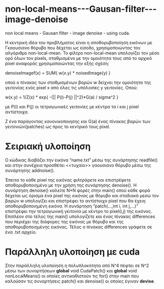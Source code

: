 # non-local-means---Gausan-filter---image-denoise

non local means - Gausan filter - image denoise - using cuda.

Η κεντρική ιδέα του προβλήματος είναι η αποθορυβοποίηση εικόνων με Γκαουσιανο θόρυβο που
δέχεται ως είσοδο, χρησιμοποιώντας τον αλγόριθμο non-local-mean. Το φίλτρο non-local-mean
υπολογίζει τον μέσο ορό όλων τον pixels, σταθμισμένο με την ομοιότητα τους από το αρχικό pixel
αναφοράς χρησιμοποιώντας την εξής σχέση:

denoiseImagef(x) = SUM{ w(x.y) * noisedImage(y) }

οπού ο πίνακας των σταθμισμένων βαρών w δείχνει την ομοιότητα της γειτονίας ενός pixel x από όλες
τις υπόλοιπες y γειτονίες. Οπού:

w(x.y) = 1/Z(x) * exp{ -(|| P(i)-P(j) ||^2)*G(a) / sigma^2 }

με P(i) και P(j) οι τετραγωνικές γειτονίες με κέντρα τα i και j pixel αντίστοιχα.

Ζ ένα παράγοντας κανονικοποιησης
και G(a) ένας πίνακας βαρών των γειτονιών(patches) ως προς το κεντρικό τους pixel.
# Σειριακή υλοποίηση
Ο κώδικας διαβάζει την εικόνα “name.txt” μέσω της συνάρτησης
readfile() και στην συνέχεια προσθέτει <<τυχαίο>> γαουσιανο θόρυβο
μέσω της συνάρτησης addnoise().

Έπειτα το κάθε pixel της εικόνας φιλτράρετε και επιστρέφετε
αποθορυβοποιημένο με την χρήση της συνάρτησης denoise(). Η
συνάρτηση denoise() καλείτε N*N φορές στην main() οπού κάθε φορά
δέχεται ως όρισμα ένα pixel της εικόνας με θόρυβο και σταδιακά μεσώ
τον βαρών w υπολογίζει και επιστρέφει το αντίστοιχο pixel που θα έχειη αποθορυβοποιημένη εικόνα. Η συνάρτηση “patch(...,int i, int j,...)”
επιστρέφει την τετραγωνική γειτονία με κέντρο το pixel(i,j) της εικόνας.
Επιπλέον στο τέλος της main() υπολογίζετε και ένας πίνακας
differences που περιέχει της διάφορες της εικόνας με θόρυβο και της
αποθορυβοποιημένης εικόνας. Τέλος ο πίνακας differences γράφετε σε
ένα .txt αρχείο.

# Παράλληλη υλοποίηση με cuda
Στην παράλληλη υλοποίηση η πολυπλοκότητα από N^4 πέφτει σε Ν^2
μέσω των συναρτήσεων __global__ void CudaPatch() και __global__
void nonLocalMeans() οι οποίες αντικαθιστούν τις for() στην main που
καλούσαν τις συναρτήσεις patch() και denoise() οι οποίες έγιναν
__devise__.
